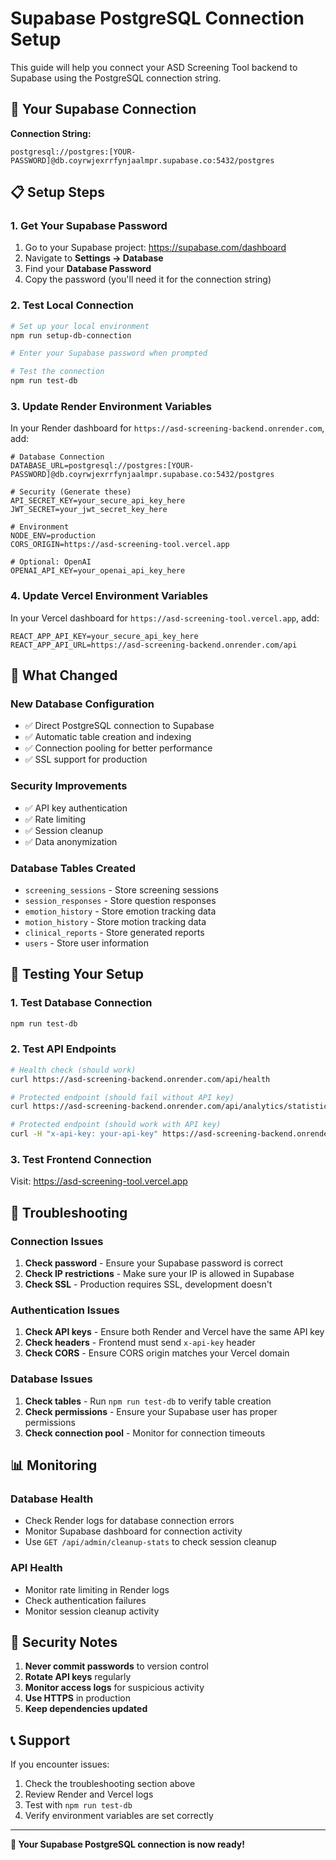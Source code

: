 # Supabase PostgreSQL Connection Setup

This guide will help you connect your ASD Screening Tool backend to Supabase using the PostgreSQL connection string.

## 🔗 **Your Supabase Connection**

**Connection String:**
```
postgresql://postgres:[YOUR-PASSWORD]@db.coyrwjexrrfynjaalmpr.supabase.co:5432/postgres
```

## 📋 **Setup Steps**

### **1. Get Your Supabase Password**

1. Go to your Supabase project: https://supabase.com/dashboard
2. Navigate to **Settings → Database**
3. Find your **Database Password**
4. Copy the password (you'll need it for the connection string)

### **2. Test Local Connection**

```bash
# Set up your local environment
npm run setup-db-connection

# Enter your Supabase password when prompted

# Test the connection
npm run test-db
```

### **3. Update Render Environment Variables**

In your Render dashboard for `https://asd-screening-backend.onrender.com`, add:

```env
# Database Connection
DATABASE_URL=postgresql://postgres:[YOUR-PASSWORD]@db.coyrwjexrrfynjaalmpr.supabase.co:5432/postgres

# Security (Generate these)
API_SECRET_KEY=your_secure_api_key_here
JWT_SECRET=your_jwt_secret_key_here

# Environment
NODE_ENV=production
CORS_ORIGIN=https://asd-screening-tool.vercel.app

# Optional: OpenAI
OPENAI_API_KEY=your_openai_api_key_here
```

### **4. Update Vercel Environment Variables**

In your Vercel dashboard for `https://asd-screening-tool.vercel.app`, add:

```env
REACT_APP_API_KEY=your_secure_api_key_here
REACT_APP_API_URL=https://asd-screening-backend.onrender.com/api
```

## 🔧 **What Changed**

### **New Database Configuration**
- ✅ Direct PostgreSQL connection to Supabase
- ✅ Automatic table creation and indexing
- ✅ Connection pooling for better performance
- ✅ SSL support for production

### **Security Improvements**
- ✅ API key authentication
- ✅ Rate limiting
- ✅ Session cleanup
- ✅ Data anonymization

### **Database Tables Created**
- `screening_sessions` - Store screening sessions
- `session_responses` - Store question responses
- `emotion_history` - Store emotion tracking data
- `motion_history` - Store motion tracking data
- `clinical_reports` - Store generated reports
- `users` - Store user information

## 🧪 **Testing Your Setup**

### **1. Test Database Connection**
```bash
npm run test-db
```

### **2. Test API Endpoints**
```bash
# Health check (should work)
curl https://asd-screening-backend.onrender.com/api/health

# Protected endpoint (should fail without API key)
curl https://asd-screening-backend.onrender.com/api/analytics/statistics

# Protected endpoint (should work with API key)
curl -H "x-api-key: your-api-key" https://asd-screening-backend.onrender.com/api/analytics/statistics
```

### **3. Test Frontend Connection**
Visit: https://asd-screening-tool.vercel.app

## 🚨 **Troubleshooting**

### **Connection Issues**
1. **Check password** - Ensure your Supabase password is correct
2. **Check IP restrictions** - Make sure your IP is allowed in Supabase
3. **Check SSL** - Production requires SSL, development doesn't

### **Authentication Issues**
1. **Check API keys** - Ensure both Render and Vercel have the same API key
2. **Check headers** - Frontend must send `x-api-key` header
3. **Check CORS** - Ensure CORS origin matches your Vercel domain

### **Database Issues**
1. **Check tables** - Run `npm run test-db` to verify table creation
2. **Check permissions** - Ensure your Supabase user has proper permissions
3. **Check connection pool** - Monitor for connection timeouts

## 📊 **Monitoring**

### **Database Health**
- Check Render logs for database connection errors
- Monitor Supabase dashboard for connection activity
- Use `GET /api/admin/cleanup-stats` to check session cleanup

### **API Health**
- Monitor rate limiting in Render logs
- Check authentication failures
- Monitor session cleanup activity

## 🔐 **Security Notes**

1. **Never commit passwords** to version control
2. **Rotate API keys** regularly
3. **Monitor access logs** for suspicious activity
4. **Use HTTPS** in production
5. **Keep dependencies updated**

## 📞 **Support**

If you encounter issues:

1. Check the troubleshooting section above
2. Review Render and Vercel logs
3. Test with `npm run test-db`
4. Verify environment variables are set correctly

---

**🎉 Your Supabase PostgreSQL connection is now ready!** 